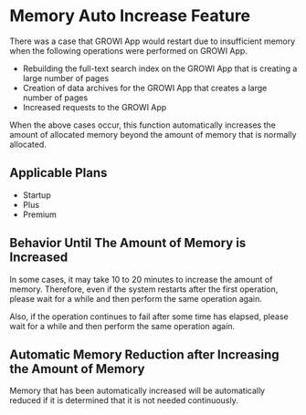 # Memory Auto Increase Feature

There was a case that GROWI App would restart due to insufficient memory when the following operations were performed on GROWI App.

- Rebuilding the full-text search index on the GROWI App that is creating a large number of pages
- Creation of data archives for the GROWI App that creates a large number of pages
- Increased requests to the GROWI App

When the above cases occur, this function automatically increases the amount of allocated memory beyond the amount of memory that is normally allocated.

## Applicable Plans

- Startup
- Plus
- Premium


## Behavior Until The Amount of Memory is Increased

In some cases, it may take 10 to 20 minutes to increase the amount of memory.
Therefore, even if the system restarts after the first operation, please wait for a while and then perform the same operation again.

Also, if the operation continues to fail after some time has elapsed, please wait for a while and then perform the same operation again.

## Automatic Memory Reduction after Increasing the Amount of Memory

Memory that has been automatically increased will be automatically reduced if it is determined that it is not needed continuously.
